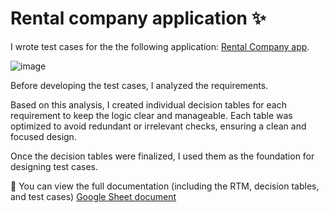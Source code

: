 <div> 
  <h1>Rental company application ✨ </h1>
  <p>I wrote test cases for the the following application: <a href="https://exercises.test-design.org/rental/" target="_blank">Rental Company app</a>.</p>

  ![image](https://github.com/user-attachments/assets/10d269ec-e632-4835-9169-f6c81247e939)

  <p>Before developing the test cases, I analyzed the requirements. </p>

  <p>
    Based on this analysis, I created individual decision tables for each requirement to keep the logic clear and manageable. Each table was 
    optimized to avoid redundant or irrelevant checks, ensuring a clean and focused design.
  </p>

  <p>
    Once the decision tables were finalized, I used them as the foundation for designing test cases.
  </p>

  <p> 📌 You can view the full documentation (including the RTM, decision tables, and test cases)  <a href="https://docs.google.com/spreadsheets/d/1D6ICuvUaFa8YBLdcuh6Lf09aHThrB5AEp91OdDOtreQ/edit?usp=sharing" target="_blank">Google Sheet document</a> </p>
</div> 
